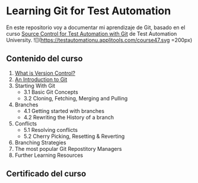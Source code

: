# Learning Git for Test Automation
En este repositorio voy a documentar mi aprendizaje de Git, basado en el curso [Source Control for Test Automation with Git](https://testautomationu.applitools.com/git-tutorial/) de Test Automation University. 
![](https://testautomationu.applitools.com/course47.svg =200px)

## Contenido del curso
1. [What is Version Control?](/1.Introduction/vcs.md)
2. [An Introduction to Git](/2.gitIntroduction/git.md)
3. Starting With Git
    *   3.1 Basic Git Concepts
    *   3.2 Cloning, Fetching, Merging and Pulling
4. Branches
    *   4.1 Getting started with branches
    *   4.2 Rewriting the History of a branch
5. Conflicts
    *   5.1 Resolving conflicts
    *   5.2 Cherry Picking, Resetting & Reverting
6. Branching Strategies
7. The most popular Git Repostitory Managers
8. Further Learning Resources

## Certificado del curso

